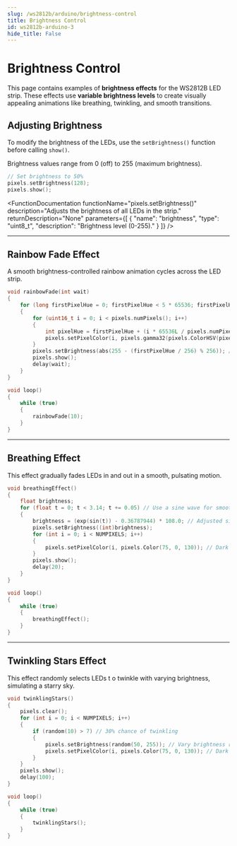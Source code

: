 ```yaml
---
slug: /ws2812b/arduino/brightness-control
title: Brightness Control
id: ws2812b-arduino-3 
hide_title: False
---
```


# Brightness Control  

This page contains examples of **brightness effects** for the WS2812B LED strip. These effects use **variable brightness levels** to create visually appealing animations like breathing, twinkling, and smooth transitions.  

## Adjusting Brightness  

To modify the brightness of the LEDs, use the `setBrightness()` function before calling `show()`.  

<InfoBox>Brightness values range from 0 (off) to 255 (maximum brightness).</InfoBox>  

```cpp
// Set brightness to 50%
pixels.setBrightness(128);
pixels.show();
```

<FunctionDocumentation
functionName="pixels.setBrightness()"
description="Adjusts the brightness of all LEDs in the strip."
returnDescription="None"
parameters={[
{ "name": "brightness", "type": "uint8_t", "description": "Brightness level (0-255)." }
]}
/>

---

## Rainbow Fade Effect

A smooth brightness-controlled rainbow animation cycles across the LED strip. 

```cpp
void rainbowFade(int wait)
{
    for (long firstPixelHue = 0; firstPixelHue < 5 * 65536; firstPixelHue += 256)
    {
        for (uint16_t i = 0; i < pixels.numPixels(); i++)
        {
            int pixelHue = firstPixelHue + (i * 65536L / pixels.numPixels());
            pixels.setPixelColor(i, pixels.gamma32(pixels.ColorHSV(pixelHue)));
        }
        pixels.setBrightness(abs(255 - (firstPixelHue / 256) % 256)); // Create a brightness fade
        pixels.show();
        delay(wait);
    }
}

void loop()
{
    while (true)
    {
        rainbowFade(10);
    }
}
```

---

## Breathing Effect

This effect gradually fades LEDs in and out in a smooth, pulsating motion.

```cpp
void breathingEffect()
{
    float brightness;
    for (float t = 0; t < 3.14; t += 0.05) // Use a sine wave for smooth breathing effect
    {
        brightness = (exp(sin(t)) - 0.36787944) * 108.0; // Adjusted sine wave for smooth brightness
        pixels.setBrightness((int)brightness);
        for (int i = 0; i < NUMPIXELS; i++)
        {
            pixels.setPixelColor(i, pixels.Color(75, 0, 130)); // Dark purple
        }
        pixels.show();
        delay(20);
    }
}

void loop()
{
    while (true)
    {
        breathingEffect();
    }
}
```

---

## Twinkling Stars Effect

This effect randomly selects LEDs t o twinkle with varying brightness, simulating a starry sky.

```cpp
void twinklingStars()
{
    pixels.clear();
    for (int i = 0; i < NUMPIXELS; i++)
    {
        if (random(10) > 7) // 30% chance of twinkling
        {
            pixels.setBrightness(random(50, 255)); // Vary brightness randomly
            pixels.setPixelColor(i, pixels.Color(75, 0, 130)); // Dark purple
        }
    }
    pixels.show();
    delay(100);
}

void loop()
{
    while (true)
    {
        twinklingStars();
    }
}
```